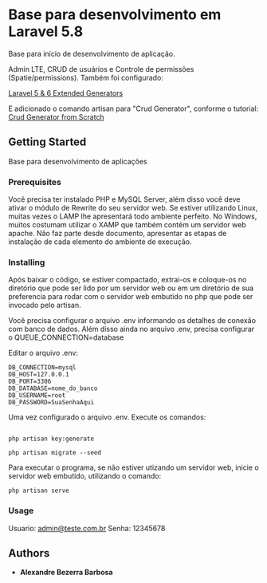 # Base para desenvolvimento em Laravel 5.8

Base para início de desenvolvimento de aplicação.

Admin LTE, CRUD de usuários e Controle de permissões (Spatie/permissions).
Também foi configurado:

[Laravel 5 & 6 Extended Generators](https://github.com/laracasts/Laravel-5-Generators-Extended/blob/master/readme.md)

E adicionado o comando artisan para "Crud Generator", conforme o tutorial:
[Crud Generator from Scratch](https://medium.com/@devlob/laravel-crud-generators-614caddf8bea)

## Getting Started

Base para desenvolvimento de aplicações

### Prerequisites

Você precisa ter instalado PHP e MySQL Server, além disso você deve ativar o módulo de Rewrite do seu servidor web. Se estiver utilizando Linux, muitas vezes o LAMP lhe apresentará todo ambiente perfeito. No Windows, muitos costumam utilizar o XAMP que também contém um servidor web apache.
Não faz parte desde documento, apresentar as etapas de instalação de cada elemento do ambiente de execução.

### Installing

Após baixar o código, se estiver compactado, extrai-os e coloque-os no diretório que pode ser lido por um servidor web ou em um diretório de sua preferencia para rodar com o servidor web embutido no php que pode ser invocado pelo artisan.

Você precisa configurar o arquivo .env informando os detalhes de conexão com banco de dados. Além disso ainda no arquivo .env, precisa configurar o QUEUE_CONNECTION=database

Editar o arquivo .env:

```
DB_CONNECTION=mysql
DB_HOST=127.0.0.1
DB_PORT=3306
DB_DATABASE=nome_do_banco
DB_USERNAME=root
DB_PASSWORD=SuaSenhaAqui
```

Uma vez configurado o arquivo .env. Execute os comandos:

```

php artisan key:generate

php artisan migrate --seed

```

Para executar o programa, se não estiver utizando um servidor web, inicie o servidor web embutido, utilizando o comando:

```
php artisan serve

```


### Usage

Usuario: admin@teste.com.br
Senha: 12345678



## Authors

* **Alexandre Bezerra Barbosa**
